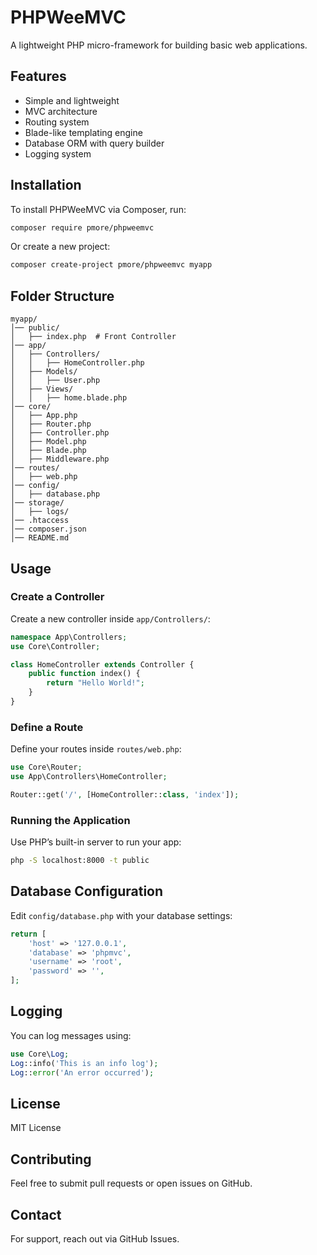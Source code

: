 # PHPWeeMVC
A lightweight PHP micro-framework for building basic web applications.

## Features
- Simple and lightweight
- MVC architecture
- Routing system
- Blade-like templating engine
- Database ORM with query builder
- Logging system

## Installation
To install PHPWeeMVC via Composer, run:
```sh
composer require pmore/phpweemvc
```

Or create a new project:
```sh
composer create-project pmore/phpweemvc myapp
```

## Folder Structure
```
myapp/
│── public/
│   ├── index.php  # Front Controller
│── app/
│   ├── Controllers/
│   │   ├── HomeController.php
│   ├── Models/
│   │   ├── User.php
│   ├── Views/
│   │   ├── home.blade.php
│── core/
│   ├── App.php
│   ├── Router.php
│   ├── Controller.php
│   ├── Model.php
│   ├── Blade.php
│   ├── Middleware.php
│── routes/
│   ├── web.php
│── config/
│   ├── database.php
│── storage/
│   ├── logs/
│── .htaccess
│── composer.json
│── README.md
```

## Usage
### Create a Controller
Create a new controller inside `app/Controllers/`:

```php
namespace App\Controllers;
use Core\Controller;

class HomeController extends Controller {
    public function index() {
        return "Hello World!";
    }
}
```

### Define a Route
Define your routes inside `routes/web.php`:

```php
use Core\Router;
use App\Controllers\HomeController;

Router::get('/', [HomeController::class, 'index']);
```

### Running the Application
Use PHP’s built-in server to run your app:
```sh
php -S localhost:8000 -t public
```

## Database Configuration
Edit `config/database.php` with your database settings:
```php
return [
    'host' => '127.0.0.1',
    'database' => 'phpmvc',
    'username' => 'root',
    'password' => '',
];
```

## Logging
You can log messages using:
```php
use Core\Log;
Log::info('This is an info log');
Log::error('An error occurred');
```

## License
MIT License

## Contributing
Feel free to submit pull requests or open issues on GitHub.

## Contact
For support, reach out via GitHub Issues.

